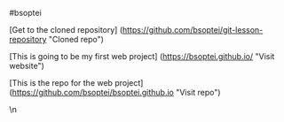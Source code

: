 #bsoptei

[Get to the cloned repository] (https://github.com/bsoptei/git-lesson-repository "Cloned repo")

[This is going to be my first web project] (https://bsoptei.github.io/ "Visit website")

[This is the repo for the web project] (https://github.com/bsoptei/bsoptei.github.io "Visit repo")

\n